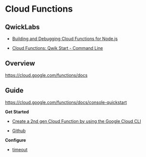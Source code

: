# Cloud Functions

## QwickLabs

- [Building and Debugging Cloud Functions for Node.js](https://www.cloudskillsboost.google/focuses/59615?catalog_rank=%7B%22rank%22%3A10%2C%22num_filters%22%3A0%2C%22has_search%22%3Atrue%7D&parent=catalog&search_id=27765936)

- [Cloud Functions: Qwik Start - Command Line](https://www.cloudskillsboost.google/focuses/916?catalog_rank=%7B%22rank%22%3A2%2C%22num_filters%22%3A0%2C%22has_search%22%3Atrue%7D&parent=catalog&search_id=27765936)

## Overview

https://cloud.google.com/functions/docs

## Guide

https://cloud.google.com/functions/docs/console-quickstart

**Get Started**

- [Create a 2nd gen Cloud Function by using the Google Cloud CLI](https://cloud.google.com/functions/docs/create-deploy-gcloud)

- [Github](https://github.com/GoogleCloudPlatform/nodejs-docs-samples)

**Configure**

- [timeout](https://cloud.google.com/functions/docs/configuring/timeout)
